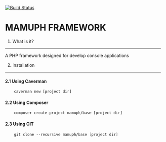 [![Build Status](https://travis-ci.org/Mamuph/base.svg?branch=master)](https://travis-ci.org/Mamuph/base)


MAMUPH FRAMEWORK
================

1. What is it?
--------------

A PHP framework designed for develop console applications




2. Installation
---------------

#### 2.1 Using Caverman

        caverman new [project dir]
        
        
#### 2.2 Using Composer

        composer create-project mamuph/base [project dir]
        
        
#### 2.3 Using GIT

        git clone --recursive mamuph/base [project dir]
        



